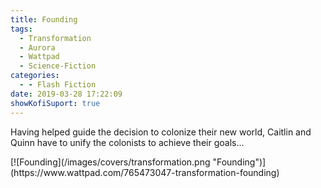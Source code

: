 ```yaml
---
title: Founding
tags:
  - Transformation
  - Aurora
  - Wattpad
  - Science-Fiction
categories:
  - - Flash Fiction
date: 2019-03-28 17:22:09
showKofiSuport: true
---
```

Having helped guide the decision to colonize their new world, Caitlin and Quinn have to unify the colonists to achieve their goals...<!-- more -->
<div class="center">[![Founding](/images/covers/transformation.png "Founding")](https://www.wattpad.com/765473047-transformation-founding)</div>